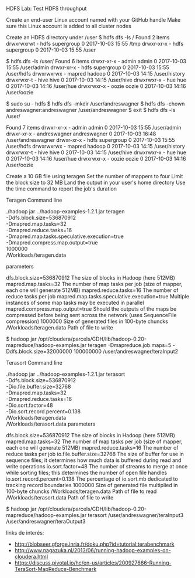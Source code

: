 HDFS Lab: Test HDFS throughput

Create an end-user Linux account named with your GitHub handle
Make sure this Linux account is added to all cluster nodes

Create an HDFS directory under /user
$ hdfs dfs -ls /
Found 2 items
drwxrwxrwt   - hdfs supergroup          0 2017-10-03 15:55 /tmp
drwxr-xr-x   - hdfs supergroup          0 2017-10-03 15:55 /user

$ hdfs dfs -ls /user/
Found 6 items
drwxr-xr-x   - admin  admin               0 2017-10-03 15:55 /user/admin
drwxr-xr-x   - hdfs   supergroup          0 2017-10-03 15:55 /user/hdfs
drwxrwxrwx   - mapred hadoop              0 2017-10-03 14:15 /user/history
drwxrwxr-t   - hive   hive                0 2017-10-03 14:15 /user/hive
drwxrwxr-x   - hue    hue                 0 2017-10-03 14:16 /user/hue
drwxrwxr-x   - oozie  oozie               0 2017-10-03 14:16 /user/oozie

$ sudo su - hdfs
$ hdfs dfs -mkdir /user/andreswagner
$ hdfs dfs -chown andreswagner:andreswagner /user/andreswagner
$ exit
$ hdfs dfs -ls /user/

Found 7 items
drwxr-xr-x   - admin        admin                 0 2017-10-03 15:55 /user/admin
drwxr-xr-x   - andreswagner andreswagner          0 2017-10-03 16:48 /user/andreswagner
drwxr-xr-x   - hdfs         supergroup            0 2017-10-03 15:55 /user/hdfs
drwxrwxrwx   - mapred       hadoop                0 2017-10-03 14:15 /user/history
drwxrwxr-t   - hive         hive                  0 2017-10-03 14:15 /user/hive
drwxrwxr-x   - hue          hue                   0 2017-10-03 14:16 /user/hue
drwxrwxr-x   - oozie        oozie                 0 2017-10-03 14:16 /user/oozie

Create a 10 GB file using teragen
Set the number of mappers to four
Limit the block size to 32 MB
Land the output in your user's home directory
Use the time command to report the job's duration

Teragen
Command line

./hadoop jar ../hadoop-examples-1.2.1.jar teragen \
    -Ddfs.block.size=536870912 \
    -Dmapred.map.tasks=32 \
    -Dmapred.reduce.tasks=16 \
    -Dmapred.map.tasks.speculative.execution=true \
    -Dmapred.compress.map.output=true \
    1000000 \
    /Workloads/teragen.data


parameters

dfs.block.size=536870912	The size of blocks in Hadoop (here 512MB)
mapred.map.tasks=32	The number of map tasks per job (size of mapper, each one will generate 512MB)
mapred.reduce.tasks=16	The number of reduce tasks per job
mapred.map.tasks.speculative.execution=true	Multiple instances of some map tasks may be executed in parallel
mapred.compress.map.output=true	Should the outputs of the maps be compressed before being sent across the network (uses SequenceFile compression)
1000000	Size of generated files in 100-byte chuncks
/Workloads/teragen.data	Path of file to write

$ hadoop jar /opt/cloudera/parcels/CDH/lib/hadoop-0.20-mapreduce/hadoop-examples.jar teragen -Dmapreduce.job.maps=5 -Ddfs.block.size=32000000 100000000 /user/andreswagner/teraInput2


Terasort
Command line

./hadoop jar ../hadoop-examples-1.2.1.jar terasort \
    -Ddfs.block.size=536870912 \
    -Dio.file.buffer.size=32768 \
    -Dmapred.map.tasks=32 \
    -Dmapred.reduce.tasks=16 \
    -Dio.sort.factor=48 \
    -Dio.sort.record.percent=0.138 \
    /Workloads/teragen.data \
    /Workloads/terasort.data
parameters

dfs.block.size=536870912	The size of blocks in Hadoop (here 512MB)
mapred.map.tasks=32	The number of map tasks per job (size of mapper, each one will generate 512MB)
mapred.reduce.tasks=16	The number of reduce tasks per job
io.file.buffer.size=32768	The size of buffer for use in sequence files; it determines how much data is buffered during read and write operations
io.sort.factor=48	The number of streams to merge at once while sorting files; this determines the number of open file handles
io.sort.record.percent=0.138	The percentage of io.sort.mb dedicated to tracking record boundaries
1000000	Size of generated file multiplied in 100-byte chuncks
/Workloads/teragen.data	Path of file to read
/Workloads/terasort.data	Path of file to write


$ hadoop jar /opt/cloudera/parcels/CDH/lib/hadoop-0.20-mapreduce/hadoop-examples.jar terasort /user/andreswagner/teraInput3 /user/andreswagner/teraOutput3

links de interés: 
* http://blobseer.gforge.inria.fr/doku.php?id=tutorial:terabenchmark
* http://www.nagazuka.nl/2013/06/running-hadoop-examples-on-cloudera.html
* https://discuss.pivotal.io/hc/en-us/articles/200927666-Running-TeraSort-MapReduce-Benchmark

